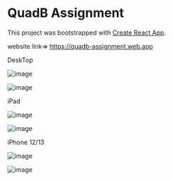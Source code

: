 # QuadB Assignment

This project was bootstrapped with [Create React App](https://github.com/facebook/create-react-app).

website link=> https://quadb-assignment.web.app

DeskTop

![image](https://github.com/abhistark007/quadb-assignment/assets/58290134/bae06a49-e0c6-4d38-b51e-5bd7d494a28d)


![image](https://github.com/abhistark007/quadb-assignment/assets/58290134/222d863c-3a40-4802-aae8-dc0143db0d72)

iPad

![image](https://github.com/abhistark007/quadb-assignment/assets/58290134/845f59b1-b490-4438-9c87-38f3475416b0)


![image](https://github.com/abhistark007/quadb-assignment/assets/58290134/81abd6fe-240e-42bf-8adf-6f480e1760e4)


iPhone 12/13

![image](https://github.com/abhistark007/quadb-assignment/assets/58290134/e5baaa3a-d39a-4289-a45f-a34d6c1df233)


![image](https://github.com/abhistark007/quadb-assignment/assets/58290134/b7e984fd-ab9c-4adc-94e6-cb408294efd6)





